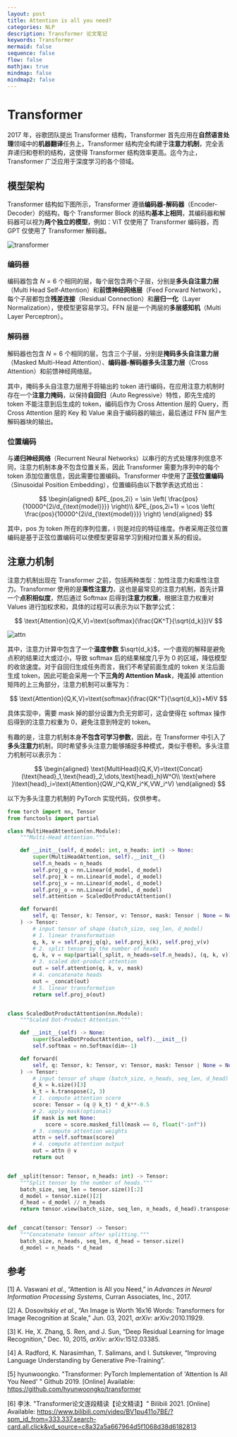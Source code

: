 ```yaml
---
layout: post
title: Attention is all you need? 
categories: NLP
description: Transformer 论文笔记
keywords: Transformer
mermaid: false
sequence: false
flow: false
mathjax: true
mindmap: false
mindmap2: false
---
```


# Transformer

2017 年，谷歌团队提出 Transformer 结构，Transformer 首先应用在**自然语言处理**领域中的**机器翻译**任务上，Transformer 结构完全构建于**注意力机制**，完全丢弃递归和卷积的结构，这使得 Transformer 结构效率更高。迄今为止，Transformer 广泛应用于深度学习的各个领域。



## 模型架构

Transformer 结构如下图所示，Transformer 遵循**编码器-解码器**（Encoder-Decoder）的结构，每个 Transformer  Block 的结构**基本上相同**，其编码器和解码器可以视为**两个独立的模型**，例如：ViT 仅使用了 Transformer 编码器，而 GPT 仅使用了 Transformer 解码器。

![transformer](/images/blog/transformer.png)

### 编码器

编码器包含 $N=6$ 个相同的层，每个层包含两个子层，分别是**多头自注意力层**（Multi Head Self-Attention）和**前馈神经网络层**（Feed Forward Network），每个子层都包含**残差连接**（Residual Connection）和**层归一化**（Layer Normalization），使模型更容易学习。FFN 层是一个两层的**多层感知机**（Multi Layer Perceptron）。



### 解码器

解码器也包含 $N=6$ 个相同的层，包含三个子层，分别是**掩码多头自注意力层**（Masked Multi-Head Attention）、**编码器-解码器多头注意力层**（Cross Attention）和前馈神经网络层。

其中，掩码多头自注意力层用于将输出的 token 进行编码，在应用注意力机制时存在一个**注意力掩码**，以保持**自回归**（Auto Regressive）特性，即先生成的 token 不能注意到后生成的 token，编码后作为 Cross Attention 层的 Query，而 Cross Attention 层的 Key 和 Value 来自于编码器的输出，最后通过 FFN 层产生解码器块的输出。



### 位置编码

与**递归神经网络**（Recurrent Neural Networks）以串行的方式处理序列信息不同，注意力机制本身不包含位置关系，因此 Transformer 需要为序列中的每个 token 添加位置信息，因此需要位置编码。Transformer 中使用了**正弦位置编码**（Sinusoidal Position Embedding），位置编码由以下数学表达式给出：

$$
\begin{aligned}
&PE_{pos,2i} = \sin \left( \frac{pos}{10000^{2i/d_{\text{model}}}} \right)\\
&PE_{pos,2i+1} = \cos \left( \frac{pos}{10000^{2i/d_{\text{model}}}} \right)
\end{aligned}
$$

其中，pos 为 token 所在的序列位置，i 则是对应的特征维度。作者采用正弦位置编码是基于正弦位置编码可以使模型更容易学习到相对位置关系的假设。




## 注意力机制

注意力机制出现在 Transformer 之前，包括两种类型：加性注意力和乘性注意力。Transformer 使用的是**乘性注意力**，这也是最常见的注意力机制，首先计算一个**点积相似度**，然后通过 Softmax 后得到**注意力权重**，根据注意力权重对 Values 进行加权求和，具体的过程可以表示为以下数学公式：

$$
\text{Attention}(Q,K,V)=\text{softmax}(\frac{QK^T}{\sqrt{d_k}})V
$$

![attn](/images/blog/attention.png)

其中，注意力计算中包含了一个**温度参数** $\sqrt{d_k}$，一个直观的解释是避免点积的结果过大或过小，导致 softmax 后的结果梯度几乎为 0 的区域，降低模型的收敛速度。对于自回归生成任务而言，我们不希望前面生成的 token 关注后面生成 token，因此可能会采用一个**下三角的 Attention Mask**，掩盖掉 attention 矩阵的上三角部分，注意力机制可以重写为：

$$
\text{Attention}(Q,K,V)=\text{softmax}(\frac{QK^T}{\sqrt{d_k}}+M)V
$$

具体实现中，需要 mask 掉的部分设置为负无穷即可，这会使得在 softmax 操作后得到的注意力权重为 0，避免注意到特定的 token。

有趣的是，注意力机制本身**不包含可学习参数**，因此，在 Transformer 中引入了**多头注意力**机制，同时希望多头注意力能够捕捉多种模式，类似于卷积。多头注意力机制可以表示为：

$$
\begin{aligned}
\text{MultiHead}(Q,K,V)=\text{Concat}(\text{head}_1,\text{head}_2,\dots,\text{head}_h)W^O\\
\text{where }\text{head}_i=\text{Attention}(QW_i^Q,KW_i^K,VW_i^V)
\end{aligned}
$$

以下为多头注意力机制的 PyTorch 实现代码，仅供参考。

```python
from torch import nn, Tensor
from functools import partial

class MultiHeadAttention(nn.Module):
    """Multi-Head Attention."""

    def __init__(self, d_model: int, n_heads: int) -> None:
        super(MultiHeadAttention, self).__init__()
        self.n_heads = n_heads
        self.proj_q = nn.Linear(d_model, d_model)
        self.proj_k = nn.Linear(d_model, d_model)
        self.proj_v = nn.Linear(d_model, d_model)
        self.proj_o = nn.Linear(d_model, d_model)
        self.attention = ScaledDotProductAttention()

    def forward(
        self, q: Tensor, k: Tensor, v: Tensor, mask: Tensor | None = None
    ) -> Tensor:
        # input tensor of shape (batch_size, seq_len, d_model)
        # 1. linear transformation
        q, k, v = self.proj_q(q), self.proj_k(k), self.proj_v(v)
        # 2. split tensor by the number of heads
        q, k, v = map(partial(_split, n_heads=self.n_heads), (q, k, v))
        # 3. scaled dot-product attention
        out = self.attention(q, k, v, mask)
        # 4. concatenate heads
        out = _concat(out)
        # 5. linear transformation
        return self.proj_o(out)


class ScaledDotProductAttention(nn.Module):
    """Scaled Dot-Product Attention."""

    def __init__(self) -> None:
        super(ScaledDotProductAttention, self).__init__()
        self.softmax = nn.Softmax(dim=-1)

    def forward(
        self, q: Tensor, k: Tensor, v: Tensor, mask: Tensor | None = None
    ) -> Tensor:
        # input tensor of shape (batch_size, n_heads, seq_len, d_head)
        d_k = k.size()[3]
        k_t = k.transpose(2, 3)
        # 1. compute attention score
        score: Tensor = (q @ k_t) * d_k**-0.5
        # 2. apply mask(optional)
        if mask is not None:
            score = score.masked_fill(mask == 0, float("-inf"))
        # 3. compute attention weights
        attn = self.softmax(score)
        # 4. compute attention output
        out = attn @ v
        return out


def _split(tensor: Tensor, n_heads: int) -> Tensor:
    """Split tensor by the number of heads."""
    batch_size, seq_len = tensor.size()[:2]
    d_model = tensor.size()[2]
    d_head = d_model // n_heads
    return tensor.view(batch_size, seq_len, n_heads, d_head).transpose(1, 2)


def _concat(tensor: Tensor) -> Tensor:
    """Concatenate tensor after splitting."""
    batch_size, n_heads, seq_len, d_head = tensor.size()
    d_model = n_heads * d_head
```



## 参考

[1] A. Vaswani *et al.*, “Attention is All you Need,” in *Advances in Neural Information Processing Systems*, Curran Associates, Inc., 2017.

[2] A. Dosovitskiy *et al.*, “An Image is Worth 16x16 Words: Transformers for Image Recognition at Scale,” Jun. 03, 2021, *arXiv*: arXiv:2010.11929.

[3] K. He, X. Zhang, S. Ren, and J. Sun, “Deep Residual Learning for Image Recognition,” Dec. 10, 2015, *arXiv*: arXiv:1512.03385.

[4] A. Radford, K. Narasimhan, T. Salimans, and I. Sutskever, “Improving Language Understanding by Generative Pre-Training”.

[5] hyunwoongko. "Transformer: PyTorch Implementation of 'Attention Is All You Need' " Github 2019. [Online] Available: https://github.com/hyunwoongko/transformer

[6] 李沐. "Transformer论文逐段精读【论文精读】" Bilibili 2021. [Online] Available: https://www.bilibili.com/video/BV1pu411o7BE/?spm_id_from=333.337.search-card.all.click&vd_source=c8a32a5a667964d5f1068d38d6182813

